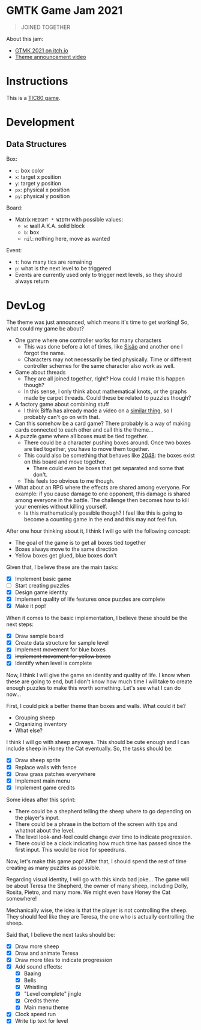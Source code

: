 # GMTK Game Jam 2021

> JOINED TOGETHER

About this jam:

- [GTMK 2021 on itch.io](https://itch.io/jam/gmtk-2021)
- [Theme announcement video](https://www.youtube.com/watch?v=XpzBfx45wUE)

# Instructions

This is a [TIC80 game](http://tic80.com/).

# Development

## Data Structures

Box:

- `c`: box color
- `x`: target x position
- `y`: target y position
- `px`: physical x position
- `py`: physical y position

Board:

- Matrix `HEIGHT * WIDTH` with possible values:
    - `w`: **w**all A.K.A. solid block
    - `b`: **b**ox
    - `nil`: nothing here, move as wanted

Event:

- `t`: how many tics are remaining
- `p`: what is the next level to be triggered
- Events are currently used only to trigger next levels, so they should always return

# DevLog

The theme was just announced, which means it's time to get working! So,
what could my game be about?

- One game where one controller works for many characters
    - This was done before a lot of times, like
      [Sisão](https://havana24.itch.io/sisao) and another one I forgot the name.
    - Characters may not necessarily be tied physically. Time or different
      controller schemes for the same character also work as well.
- Game about threads
    - They are all joined together, right? How could I make this happen though?
    - In this sense, I only think about mathematical knots, or the graphs made
      by carpet threads. Could these be related to puzzles though?
- A factory game about combining stuff
    - I think Biffa has already made a video on a
      [similar thing](https://shapez.io/), so I probably can't go on with that.
- Can this somehow be a card game? There probably is a way of making cards
  connected to each other and call this the theme...
- A puzzle game where all boxes must be tied together.
    - There could be a character pushing boxes around. Once two boxes are
      tied together, you have to move them together.
    - This could also be something that behaves like
      [2048](https://www.youtube.com/watch?v=9lIkyda3Fck):
      the boxes exist on this board and move together.
        - There could even be boxes that get separated and some that
          don't.
    - This feels too obvious to me though.
- What about an RPG where the effects are shared among everyone.
  For example: if you cause damage to one opponent, this damage is shared
  among everyone in the battle. The challenge then becomes how to kill your
  enemies without killing yourself.
    - Is this mathematically possible though? I feel like this is going to
      become a counting game in the end and this may not feel fun.

After one hour thinking about it, I think I will go with the following concept:

- The goal of the game is to get all boxes tied together
- Boxes always move to the same direction
- Yellow boxes get glued, blue boxes don't

Given that, I believe these are the main tasks:

- [x] Implement basic game
- [ ] Start creating puzzles
- [x] Design game identity
- [x] Implement quality of life features once puzzles are complete
- [x] Make it pop!

When it comes to the basic implementation, I believe these should be the next
steps:

- [x] Draw sample board
- [x] Create data structure for sample level
- [x] Implement movement for blue boxes
- [x] ~~Implement movement for yellow boxes~~
- [x] Identify when level is complete

Now, I think I will give the game an identity and quality of life. I know when
these are going to end, but I don't know how much time I will take to
create enough puzzles to make this worth something. Let's see what
I can do now...

First, I could pick a better theme than boxes and walls. What could it be?

- Grouping sheep
- Organizing inventory
- What else?

I think I will go with sheep anyways. This should be cute enough and I can
include sheep in Honey the Cat eventually. So, the tasks should be:

- [x] Draw sheep sprite
- [x] Replace walls with fence
- [x] Draw grass patches everywhere
- [x] Implement main menu
- [x] Implement game credits

Some ideas after this sprint:

- There could be a shepherd telling the sheep where to go depending on the
  player's input.
- There could be a phrase in the bottom of the screen with tips and whatnot
  about the level.
- The level look-and-feel could change over time to indicate progression.
- There could be a clock indicating how much time has passed since the
  first input. This would be nice for speedruns.

Now, let's make this game pop! After that, I should spend the rest of time
creating as many puzzles as possible.

Regarding visual identity, I will go with this kinda bad joke... The game will
be about Teresa the Shepherd, the owner of many sheep, including Dolly, Rosita,
Pietro, and many more. We might even have Honey the Cat somewhere!

Mechanically wise, the idea is that the player is not controlling the sheep.
They should feel like they are Teresa, the one who is actually controlling the
sheep.

Said that, I believe the next tasks should be:

- [x] Draw more sheep
- [x] Draw and animate Teresa
- [x] Draw more tiles to indicate progression
- [x] Add sound effects:
  - [x] Baaing
  - [x] Bells
  - [x] Whistling
  - [x] "Level complete" jingle
  - [x] Credits theme
  - [x] Main menu theme
- [x] Clock speed run 
- [x] Write tip text for level
